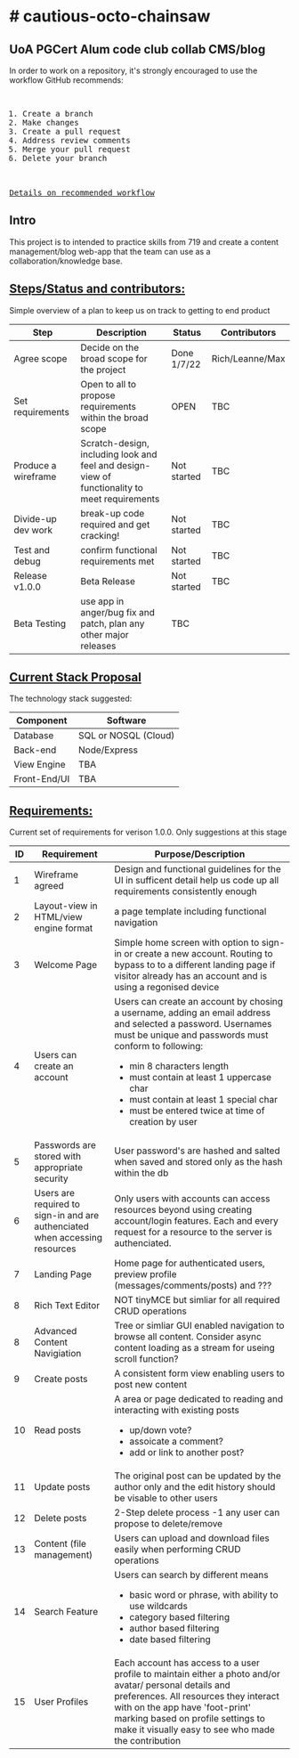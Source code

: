 <h1># cautious-octo-chainsaw</h1>
<h2>UoA PGCert Alum code club collab CMS/blog</h2>

<p>In order to work on a repository, it's strongly encouraged to use the workflow GitHub recommends:</p>
<pre><ol>
<li>Create a branch</li><li>Make changes</li><li>Create a pull request</li><li>Address review comments</li><li>Merge your pull request</li><li>Delete your branch</li>
</ol>
<a href="https://docs.github.com/en/get-started/quickstart/github-flow">Details on recommended workflow</a></pre>


<h2>Intro</h2>
<p>This project is to intended to practice skills from 719 and create a content management/blog web-app that the team can use as a collaboration/knowledge base.</p>

<h2 style="text-decoration: underline">Steps/Status and contributors:</h2>

<p> Simple overview of a plan to keep us on track to getting to end product </p>

| Step | Description | Status | Contributors |
| ---- | ----------- | ------ | ------------ |
| Agree scope | Decide on the broad scope for the project | Done 1/7/22 | Rich/Leanne/Max |
| Set requirements | Open to all to propose requirements within the broad scope | OPEN | TBC | 
| Produce a wireframe | Scratch-design, including look and feel and design-view of functionality to meet requirements   | Not started | TBC | 
| Divide-up dev work | break-up code required and get cracking!  | Not started | TBC |
| Test and debug | confirm functional requirements met | Not started | TBC |
| Release v1.0.0 | Beta Release | Not started | TBC |
| Beta Testing   | use app in anger/bug fix and patch, plan any other major releases | TBC |   


<h2 style="text-decoration: underline">Current Stack Proposal</h2>

<p> The technology stack suggested: </p>

| Component    | Software                 | 
| ------------ | ------------------------ |
| Database     | SQL or NOSQL (Cloud)     | 
| Back-end     | Node/Express             | 
| View Engine  | TBA                      | 
| Front-End/UI | TBA                      |           


<h2 style="text-decoration: underline">Requirements:</h2>

<p>Current set of requirements for verison 1.0.0.  Only suggestions at this stage</p>

| ID  | Requirement | Purpose/Description  | 
| --- | ----------- | -------------------- | 
| 1   | Wireframe agreed | Design and functional guidelines for the UI in sufficent detail help us code up all requirements consistently enough | 
| 2   | Layout-view in HTML/view engine format | a page template including functional navigation |  
| 3   | Welcome Page | Simple home screen with option to sign-in or create a new account.  Routing to bypass to to a different landing page if visitor already has an account and is using a regonised device |
| 4   | Users can create an account | Users can create an account by chosing a username, adding an email address and selected a password. Usernames must be unique and passwords must conform to following: <ul><li>min 8 characters length</li><li>must contain at least 1 uppercase char</li><li>must contain at least 1 special char</li><li>must be entered twice at time of creation by user</li></ul> |
| 5   | Passwords are stored with appropriate security| User password's are hashed and salted when saved and stored only as the hash within the db | To Do |
| 6   | Users are required to sign-in and are authenciated when accessing resources | Only users with accounts can access resources beyond using creating account/login features. Each and every request for a resource to the server is authenciated. | To-Do |
| 7   | Landing Page | Home page for authenticated users,  preview profile (messages/comments/posts) and ???  |
| 8   | Rich Text Editor |  NOT tinyMCE but simliar for all required CRUD operations |
| 8   | Advanced Content Navigiation |  Tree or simliar GUI enabled navigation to browse all content.  Consider async content loading as a stream for useing scroll function? |  
| 9   | Create posts |  A consistent form view enabling users to post new content
| 10  | Read posts |  A area or page dedicated to reading and interacting with existing posts<ul><li>up/down vote?</li><li>assoicate a comment?</li><li>add or link to another post?</li> |
| 11  | Update posts |  The original post can be updated by the author only and the edit history should be visable to other users |
| 12  | Delete posts |  2-Step delete process -1 any user can propose to delete/remove 
| 13  | Content (file management) | Users can upload and download files easily when performing CRUD operations 
| 14  | Search Feature | Users can search by different means<ul><li>basic word or phrase, with ability to use wildcards</li><li>category based filtering</li><li>author based filtering</li><li>date based filtering</li></ul> |
| 15  | User Profiles | Each account has access to a user profile to maintain either a photo and/or avatar/ personal details and preferences.  All resources they interact with on the app have 'foot-print' marking based on profile settings to make it visually easy to see who made the contribution | 



